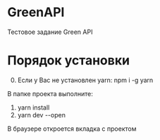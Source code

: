 # GreenAPI
Тестовое задание Green API

# Порядок установки
0) Если у Вас не установлен yarn: npm i -g yarn

В папке проекта выполните:
1) yarn install
2) yarn dev --open

В браузере откроется вкладка с проектом

